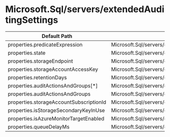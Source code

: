# Microsoft.Sql/servers/extendedAuditingSettings

| Default Path | Alias |
|---|---|
| properties.predicateExpression | Microsoft.Sql/servers/extendedAuditingSettings/default.predicateExpression |
| properties.state | Microsoft.Sql/servers/extendedAuditingSettings/default.state |
| properties.storageEndpoint | Microsoft.Sql/servers/extendedAuditingSettings/default.storageEndpoint |
| properties.storageAccountAccessKey | Microsoft.Sql/servers/extendedAuditingSettings/default.storageAccountAccessKey |
| properties.retentionDays | Microsoft.Sql/servers/extendedAuditingSettings/default.retentionDays |
| properties.auditActionsAndGroups[*] | Microsoft.Sql/servers/extendedAuditingSettings/default.auditActionsAndGroups[*] |
| properties.auditActionsAndGroups | Microsoft.Sql/servers/extendedAuditingSettings/default.auditActionsAndGroups |
| properties.storageAccountSubscriptionId | Microsoft.Sql/servers/extendedAuditingSettings/default.storageAccountSubscriptionId |
| properties.isStorageSecondaryKeyInUse | Microsoft.Sql/servers/extendedAuditingSettings/default.isStorageSecondaryKeyInUse |
| properties.isAzureMonitorTargetEnabled | Microsoft.Sql/servers/extendedAuditingSettings/default.isAzureMonitorTargetEnabled |
| properties.queueDelayMs | Microsoft.Sql/servers/extendedAuditingSettings/default.queueDelayMs |

